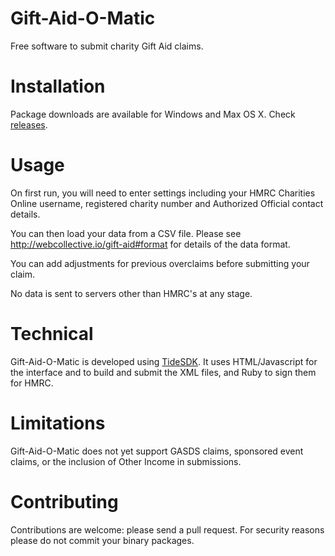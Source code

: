 Gift-Aid-O-Matic
================

Free software to submit charity Gift Aid claims.

# Installation

Package downloads are available for Windows and Max OS X. Check [releases](https://github.com/webcollective/Gift-Aid-O-Matic/releases).

# Usage

On first run, you will need to enter settings including your HMRC Charities Online username, registered charity number and Authorized Official contact details.

You can then load your data from a CSV file. Please see http://webcollective.io/gift-aid#format for details of the data format.

You can add adjustments for previous overclaims before submitting your claim.

No data is sent to servers other than HMRC's at any stage.

# Technical

Gift-Aid-O-Matic is developed using [TideSDK](http://www.tidesdk.com/). It uses HTML/Javascript for the interface and to build and submit the XML files, and Ruby to sign them for HMRC.

# Limitations

Gift-Aid-O-Matic does not yet support GASDS claims, sponsored event claims, or the inclusion of Other Income in submissions.

# Contributing

Contributions are welcome: please send a pull request. For security reasons please do not commit your binary packages.


